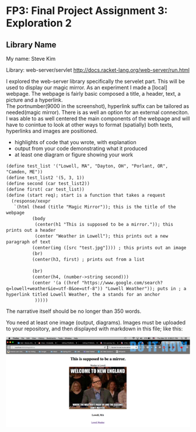 # FP3: Final Project Assignment 3: Exploration 2
## Library Name
My name: Steve Kim 

Library: web-server/servlet
http://docs.racket-lang.org/web-server/run.html



I explored the web-server library specifically the servelet part.  This will be used to display our magic mirror.  As an experiment I made a [local] webpage. The webpage is fairly basic composed a title, a header, text, a picture and a hyperlink.  
The portnumber(9000 in the screenshot), hyperlink suffix can be tailored as needed(magic mirror).  There is as well an option for an external conneciton. I was able to as well centered the main components of the webpage and will have to conintue to look at other ways to format (spatially) both texts, hyperlinks and images are positioned.  

* highlights of code that you wrote, with explanation
* output from your code demonstrating what it produced
* at least one diagram or figure showing your work
```racket
(define test_list '("Lowell, MA", "Dayton, OH", "Porlant, OR", "Camden, ME"))
(define test_list2 '(5, 3, 1))
(define second (car test_list2))
(define first( car test_list))
(define (start req); start is a function that takes a request 
  (response/xexpr
   `(html (head (title "Magic Mirror")); this is the title of the webpage
          (body
           (center(h1 "This is supposed to be a mirror.")); this prints out a header 
           (center "Weather in Lowell"); this prints out a new paragraph of text 
          (center(img ([src "test.jpg"]))) ; this prints out an image 
          (br) 
          (center(h3, first) ; prints out from a list

          (br)
          (center(h4, (number->string second)))
          (center '(a ((href "https://www.google.com/search?q=lowell+weather&ie=utf-8&oe=utf-8")) "Lowell Weather")); puts in ; a hyperlink titled Lowell Weather, the a stands for an anchor 
           )))))
```
The narrative itself should be no longer than 350 words. 

You need at least one image (output, diagrams). Images must be uploaded to your repository, and then displayed with markdown in this file; like this:

![Webpage](Final.png)



